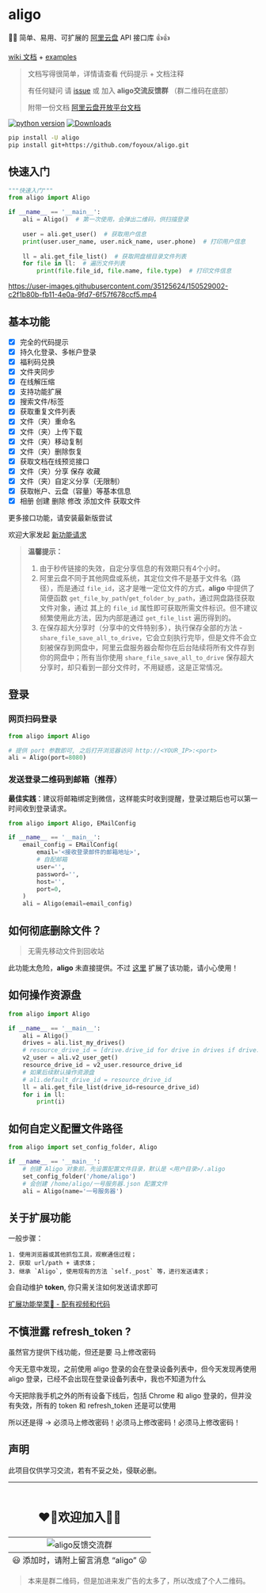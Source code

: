 # aligo

🚀🔥 简单、易用、可扩展的 [阿里云盘](https://www.alipan.com/) API 接口库 👍👍

[wiki 文档](https://github.com/foyoux/aligo/wiki) + [examples](https://github.com/foyoux/aligo/tree/main/examples)

> 文档写得很简单，详情请查看 代码提示 + 文档注释
> 
> 有任何疑问 请 [issue](https://github.com/foyoux/aligo/issues/new?assignees=&labels=&template=bug_report.md&title=)
> 或 加入 **aligo交流反馈群** （群二维码在底部）
> 
> 附带一份文档 [阿里云盘开放平台文档](https://www.yuque.com/aliyundrive/zpfszx/fitzlb1uyy0pv0iw)

[![python version](https://img.shields.io/pypi/pyversions/aligo)](https://pypi.org/project/aligo/)  [![Downloads](https://static.pepy.tech/personalized-badge/aligo?period=total&units=international_system&left_color=black&right_color=orange&left_text=Downloads)](https://pepy.tech/project/aligo)

```sh
pip install -U aligo
pip install git+https://github.com/foyoux/aligo.git
```

## 快速入门

```python
"""快速入门"""
from aligo import Aligo

if __name__ == '__main__':
    ali = Aligo()  # 第一次使用，会弹出二维码，供扫描登录
    
    user = ali.get_user()  # 获取用户信息
    print(user.user_name, user.nick_name, user.phone)  # 打印用户信息
    
    ll = ali.get_file_list()  # 获取网盘根目录文件列表
    for file in ll:  # 遍历文件列表
        print(file.file_id, file.name, file.type)  # 打印文件信息
```

https://user-images.githubusercontent.com/35125624/150529002-c2f1b80b-fb11-4e0a-9fd7-6f57f678ccf5.mp4

## 基本功能

- [x] 完全的代码提示
- [x] 持久化登录、多帐户登录
- [x] 福利码兑换
- [x] 文件夹同步
- [x] 在线解压缩
- [x] 支持功能扩展
- [x] 搜索文件/标签
- [x] 获取重复文件列表
- [x] 文件（夹）重命名
- [x] 文件（夹）上传下载
- [x] 文件（夹）移动复制
- [x] 文件（夹）删除恢复
- [x] 获取文档在线预览接口
- [x] 文件（夹）分享 保存 收藏
- [x] 文件（夹）自定义分享（无限制）
- [x] 获取帐户、云盘（容量）等基本信息
- [x] 相册 创建 删除 修改 添加文件 获取文件

更多接口功能，请安装最新版尝试

欢迎大家发起 [新功能请求](https://github.com/foyoux/aligo/issues/new?assignees=&labels=&template=feature_request.md&title=)

> **温馨提示：**
>   1. 由于秒传链接的失效，自定分享信息的有效期只有4个小时。
>   2. 阿里云盘不同于其他网盘或系统，其定位文件不是基于文件名（路径），而是通过 `file_id`，这才是唯一定位文件的方式，**aligo** 中提供了简便函数 `get_file_by_path`/`get_folder_by_path`，通过网盘路径获取文件对象，通过 其上的 `file_id` 属性即可获取所需文件标识。但不建议频繁使用此方法，因为内部是通过 `get_file_list` 遍历得到的。
>   3. 在保存超大分享时（分享中的文件特别多），执行保存全部的方法 - `share_file_save_all_to_drive`，它会立刻执行完毕，但是文件不会立刻被保存到网盘中，阿里云盘服务器会帮你在后台陆续将所有文件存到你的网盘中；所有当你使用 `share_file_save_all_to_drive` 保存超大分享时，却只看到一部分文件时，不用疑惑，这是正常情况。

## 登录
### 网页扫码登录

```python
from aligo import Aligo

# 提供 port 参数即可, 之后打开浏览器访问 http://<YOUR_IP>:<port>
ali = Aligo(port=8080)
```


### 发送登录二维码到邮箱（推荐）

**最佳实践**：建议将邮箱绑定到微信，这样能实时收到提醒，登录过期后也可以第一时间收到登录请求。

```python
from aligo import Aligo, EMailConfig

if __name__ == '__main__':
    email_config = EMailConfig(
        email='<接收登录邮件的邮箱地址>',
        # 自配邮箱
        user='',
        password='',
        host='',
        port=0,
    )
    ali = Aligo(email=email_config)
```

## 如何彻底删除文件？
> 无需先移动文件到回收站

此功能太危险，**aligo** 未直接提供。不过 [这里](https://github.com/foyoux/aligo/wiki/%E8%87%AA%E5%AE%9A%E4%B9%89%E5%8A%9F%E8%83%BD---%E5%BD%BB%E5%BA%95%E5%88%A0%E9%99%A4%E6%96%87%E4%BB%B6) 扩展了该功能，请小心使用！

## 如何操作资源盘

```python
from aligo import Aligo

if __name__ == '__main__':
    ali = Aligo()
    drives = ali.list_my_drives()
    # resource_drive_id = [drive.drive_id for drive in drives if drive.drive_name == 'resource'][0]
    v2_user = ali.v2_user_get()
    resource_drive_id = v2_user.resource_drive_id
    # 如果后续默认操作资源盘
    # ali.default_drive_id = resource_drive_id
    ll = ali.get_file_list(drive_id=resource_drive_id)
    for i in ll:
        print(i)

```

## 如何自定义配置文件路径

```py
from aligo import set_config_folder, Aligo

if __name__ == '__main__':
    # 创建 Aligo 对象前，先设置配置文件目录，默认是 <用户目录>/.aligo
    set_config_folder('/home/aligo')
    # 会创建 /home/aligo/一号服务器.json 配置文件
    ali = Aligo(name='一号服务器')

```

## 关于扩展功能

一般步骤：

    1. 使用浏览器或其他抓包工具，观察通信过程；
    2. 获取 url/path + 请求体；
    3. 继承 `Aligo`, 使用现有的方法 `self._post` 等，进行发送请求；
    
会自动维护 **token**, 你只需关注如何发送请求即可

[扩展功能举栗🌰 - 配有视频和代码](https://github.com/foyoux/aligo/issues/24)


## 不慎泄露 refresh_token ?

虽然官方提供下线功能，但还是要 马上修改密码

今天无意中发现，之前使用 aligo 登录的会在登录设备列表中，但今天发现再使用 aligo 登录，已经不会出现在登录设备列表中，我也不知道为什么

今天把除我手机之外的所有设备下线后，包括 Chrome 和 aligo 登录的，但并没有失效，所有的 token 和 refresh_token 还是可以使用

所以还是得 -> 必须马上修改密码！必须马上修改密码！必须马上修改密码！


## 声明

此项目仅供学习交流，若有不妥之处，侵联必删。

---

<table align="center">
    <thead align="center">
    <tr>
        <td><h2>❤️‍🔥欢迎加入🤝🏼</h2></td>
    </tr>
    </thead>
    <tbody align="center">
    <tr>
        <td><img src="http://110.42.175.98/github/aligo/wechat.jpg#qrcode" alt="aligo反馈交流群"/></td>
    </tr>
    </tbody>
    <tfoot align="center">
    <tr>
        <td>😃 添加时，请附上留言消息 “aligo” 😜</td>
    </tr>
    </tfoot>
</table>

> 本来是群二维码，但是加进来发广告的太多了，所以改成了个人二维码。
